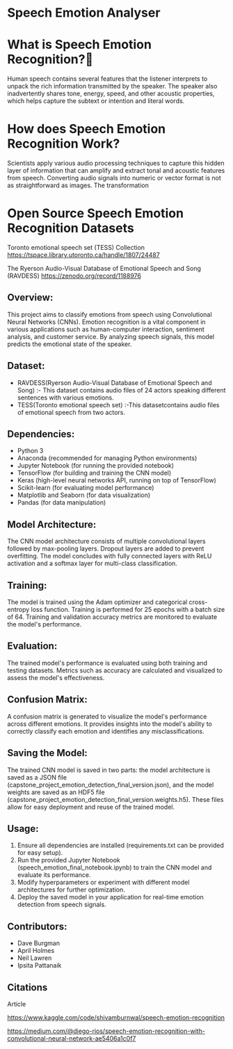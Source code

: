 # Speech Emotion Analyser

  # What is Speech Emotion Recognition?
  Human speech contains several features that the listener interprets to unpack the rich information transmitted by the speaker. The speaker also inadvertently shares tone, energy, speed, and other acoustic properties, which helps capture the subtext or intention and literal words.

# How does Speech Emotion Recognition Work?
Scientists apply various audio processing techniques to capture this hidden layer of information that can amplify and extract tonal and acoustic features from speech. Converting audio signals into numeric or vector format is not as straightforward as images. The transformation 

 # Open Source Speech Emotion Recognition Datasets

   Toronto emotional speech set (TESS) Collection
   https://tspace.library.utoronto.ca/handle/1807/24487

   The Ryerson Audio-Visual Database of Emotional Speech and Song (RAVDESS)
   https://zenodo.org/record/1188976

   


   ## Overview:
This project aims to classify emotions from speech using Convolutional Neural Networks (CNNs). Emotion recognition is a vital component in various applications such as human-computer interaction, sentiment analysis, and customer service. By analyzing speech signals, this model predicts the emotional state of the speaker.

## Dataset:
- RAVDESS(Ryerson Audio-Visual Database of Emotional Speech and Song) :- This dataset contains audio files of 24 actors speaking different sentences with various emotions.
- TESS(Toronto emotional speech set) :-This datasetcontains audio files of emotional speech from two actors.
## Dependencies:

- Python 3
- Anaconda (recommended for managing Python environments)
- Jupyter Notebook (for running the provided notebook)
- TensorFlow (for building and training the CNN model)
- Keras (high-level neural networks API, running on top of TensorFlow)
- Scikit-learn (for evaluating model performance)
- Matplotlib and Seaborn (for data visualization)
- Pandas (for data manipulation)


## Model Architecture:
The CNN model architecture consists of multiple convolutional layers followed by max-pooling layers. Dropout layers are added to prevent overfitting. The model concludes with fully connected layers with ReLU activation and a softmax layer for multi-class classification.

## Training:
The model is trained using the Adam optimizer and categorical cross-entropy loss function. Training is performed for 25 epochs with a batch size of 64. Training and validation accuracy metrics are monitored to evaluate the model's performance.

## Evaluation:
The trained model's performance is evaluated using both training and testing datasets. Metrics such as accuracy are calculated and visualized to assess the model's effectiveness.

## Confusion Matrix:
A confusion matrix is generated to visualize the model's performance across different emotions. It provides insights into the model's ability to correctly classify each emotion and identifies any misclassifications.

## Saving the Model:
The trained CNN model is saved in two parts: the model architecture is saved as a JSON file (capstone_project_emotion_detection_final_version.json), and the model weights are saved as an HDF5 file (capstone_project_emotion_detection_final_version.weights.h5). These files allow for easy deployment and reuse of the trained model.

## Usage:

1. Ensure all dependencies are installed (requirements.txt can be provided for easy setup).
2. Run the provided Jupyter Notebook (speech_emotion_final_notebook.ipynb) to train the CNN model and evaluate its performance.
3. Modify hyperparameters or experiment with different model architectures for further optimization.
4. Deploy the saved model in your application for real-time emotion detection from speech signals.


## Contributors:

- Dave Burgman
- April Holmes
- Neil Lawren
- Ipsita Pattanaik
  
## Citations
   Article

   https://www.kaggle.com/code/shivamburnwal/speech-emotion-recognition
   
   https://medium.com/@diego-rios/speech-emotion-recognition-with-convolutional-neural-network-ae5406a1c0f7

  
   


